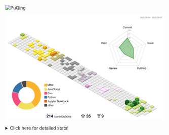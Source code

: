 ![PuQing](https://user-images.githubusercontent.com/27223114/171565019-9a56fae6-b08b-421f-99db-7e830da42371.png)

![](./profile-3d-contrib/profile-season-animate.svg)

<details>
<summary>Click here for detailed stats!</summary>

<!--START_SECTION:waka-->
![Lines of code](https://img.shields.io/badge/From%20Hello%20World%20I%27ve%20Written-786.5%20thousand%20lines%20of%20code-blue)

**🐱 My GitHub Data** 

> 📦 254.9 kB Used in GitHub's Storage 
 > 
> 🏆 162 Contributions in the Year 2023
 > 
> 🚫 Not Opted to Hire
 > 
> 📜 30 Public Repositories 
 > 
> 🔑 27 Private Repositories 
 > 
**I'm an Early 🐤** 

```text
🌞 Morning                383 commits         ███░░░░░░░░░░░░░░░░░░░░░░   13.77 % 
🌆 Daytime                1362 commits        ████████████░░░░░░░░░░░░░   48.96 % 
🌃 Evening                259 commits         ██░░░░░░░░░░░░░░░░░░░░░░░   09.31 % 
🌙 Night                  778 commits         ███████░░░░░░░░░░░░░░░░░░   27.97 % 
```


📊 **This Week I Spent My Time On** 

```text
💬 Programming Languages: 
Markdown                 4 hrs 22 mins       ████████████████████████░   94.17 % 
Python                   9 mins              █░░░░░░░░░░░░░░░░░░░░░░░░   03.54 % 
TeX                      5 mins              █░░░░░░░░░░░░░░░░░░░░░░░░   02.10 % 
XML                      0 secs              ░░░░░░░░░░░░░░░░░░░░░░░░░   00.12 % 
TSQL                     0 secs              ░░░░░░░░░░░░░░░░░░░░░░░░░   00.05 % 

🔥 Editors: 
Obsidian                 4 hrs 22 mins       ████████████████████████░   94.17 % 
VS Code                  16 mins             █░░░░░░░░░░░░░░░░░░░░░░░░   05.83 % 

💻 Operating System: 
Windows                  4 hrs 33 mins       ████████████████████████░   97.90 % 
WSL                      5 mins              █░░░░░░░░░░░░░░░░░░░░░░░░   02.10 % 
```


<!--END_SECTION:waka-->
</details>
